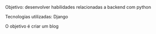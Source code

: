 Objetivo: desenvolver habilidades relacionadas a backend com python

Tecnologias utilizadas: Django

O objetivo é criar um blog
